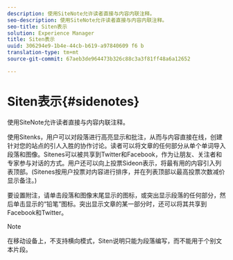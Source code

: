 ```yaml
---
description: 使用SiteNote允许读者直接与内容内联注释。
seo-description: 使用SiteNote允许读者直接与内容内联注释。
seo-title: Siten表示
solution: Experience Manager
title: Siten表示
uuid: 306294e9-1b4e-44cb-b619-a97840609 f6 b
translation-type: tm+mt
source-git-commit: 67aeb3de964473b326c88c3a3f81ff48a6a12652

---
```



# Siten表示{#sidenotes}

使用SiteNote允许读者直接与内容内联注释。

使用Sitenks，用户可以对段落进行高亮显示和批注，从而与内容直接在线，创建针对您的站点的引人入胜的协作讨论。读者可以将文章的任何部分从单个单词导入段落和图像。Sitenes可以被共享到Twitter和Facebook，作为让朋友、关注者和专家参与对话的方式。用户还可以向上投票Sideon表示，将最有用的内容引入列表顶部。(Sitenes按用户投票对内容进行排序，并在列表顶部以最高投票次数减价显示备注。)

要设置附注，请单击段落和图像末尾显示的图标，或突出显示段落的任何部分，然后单击显示的“铅笔”图标。突出显示文章的某一部分时，还可以将其共享到Facebook和Twitter。

>[!NOTE]
>
>在移动设备上，不支持横向模式，Siten说明只能为段落编写，而不能用于个别文本片段。

